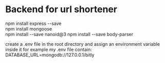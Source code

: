 # Backend for url shortener

npm install express --save  
npm install mongoose  
npm install --save nanoid@3
npm install --save body-parser

create a .env file in the root directory and assign an environment variable inside it
for example my .env file contain: DATABASE_URL=mongodb://127.0.0.1/bitly